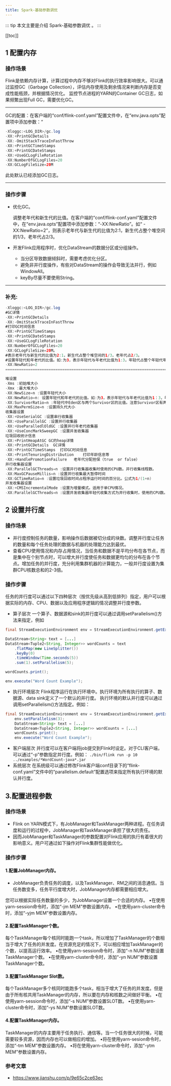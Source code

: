 ```yaml
---
title: Spark-基础参数调优
---
```


::: tip
本文主要是介绍 Spark-基础参数调优 。
:::

[[toc]]

## 1 配置内存

### 操作场景

Flink是依赖内存计算，计算过程中内存不够对Flink的执行效率影响很大。可以通过监控GC（Garbage Collection），评估内存使用及剩余情况来判断内存是否变成性能瓶颈，并根据情况优化。
 监控节点进程的YARN的Container GC日志，如果频繁出现Full GC，需要优化GC。

------

GC的配置：在客户端的“conf/flink-conf.yaml”配置文件中，在“env.java.opts”配置项中添加参数：“



```java
-Xloggc:<LOG_DIR>/gc.log 
-XX:+PrintGCDetails 
-XX:-OmitStackTraceInFastThrow 
-XX:+PrintGCTimeStamps 
-XX:+PrintGCDateStamps 
-XX:+UseGCLogFileRotation 
-XX:NumberOfGCLogFiles=20 
-XX:GCLogFileSize=20M
```

此处默认已经添加GC日志。

------

### 操作步骤

- 优化GC。

  调整老年代和新生代的比值。在客户端的“conf/flink-conf.yaml”配置文件中，在“env.java.opts”配置项中添加参数：“-XX:NewRatio”。如“ -XX:NewRatio=2”，则表示老年代与新生代的比值为2:1，新生代占整个堆空间的1/3，老年代占2/3。

- 开发Flink应用程序时，优化DataStream的数据分区或分组操作。

  - 当分区导致数据倾斜时，需要考虑优化分区。
  - 避免非并行度操作，有些对DataStream的操作会导致无法并行，例如WindowAll。
  - keyBy尽量不要使用String。

------

### 补充:



```java
-Xloggc:<LOG_DIR>/gc.log
#GC详情 
-XX:+PrintGCDetails 
-XX:-OmitStackTraceInFastThrow 
#打印GC时间信息
-XX:+PrintGCTimeStamps 
-XX:+PrintGCDateStamps 
-XX:+UseGCLogFileRotation 
-XX:NumberOfGCLogFiles=20 
-XX:GCLogFileSize=20M。
#表示老年代与新生代的比值为2:1，新生代占整个堆空间的1/3，老年代占2/3。
#设置年轻代和年老代的比值。如:为3，表示年轻代与年老代比值为1:3，年轻代占整个年轻代年老代和的1/4 
-XX:NewRatio=2
======================================================================================================

堆设置
-Xms :初始堆大小
-Xmx :最大堆大小
-XX:NewSize=n :设置年轻代大小
-XX:NewRatio=n: 设置年轻代和年老代的比值。如:为3，表示年轻代与年老代比值为1：3，年轻代占整个年轻代年老代和的1/4
-XX:SurvivorRatio=n :年轻代中Eden区与两个Survivor区的比值。注意Survivor区有两个。如：3，表示Eden：Survivor=3：2，一个Survivor区占整个年轻代的1/5
-XX:MaxPermSize=n :设置持久代大小
收集器设置
-XX:+UseSerialGC :设置串行收集器
-XX:+UseParallelGC :设置并行收集器
-XX:+UseParalledlOldGC :设置并行年老代收集器
-XX:+UseConcMarkSweepGC :设置并发收集器
垃圾回收统计信息
-XX:+PrintHeapAtGC GC的heap详情
-XX:+PrintGCDetails  GC详情
-XX:+PrintGCTimeStamps  打印GC时间信息
-XX:+PrintTenuringDistribution    打印年龄信息等
-XX:+HandlePromotionFailure   老年代分配担保（true  or false）
并行收集器设置
-XX:ParallelGCThreads=n :设置并行收集器收集时使用的CPU数。并行收集线程数。
-XX:MaxGCPauseMillis=n :设置并行收集最大暂停时间
-XX:GCTimeRatio=n :设置垃圾回收时间占程序运行时间的百分比。公式为1/(1+n)
并发收集器设置
-XX:+CMSIncrementalMode :设置为增量模式。适用于单CPU情况。
-XX:ParallelGCThreads=n :设置并发收集器年轻代收集方式为并行收集时，使用的CPU数。并行收集线程数
```

## 2 设置并行度

### 操作场景

- 并行度控制任务的数量，影响操作后数据被切分成的块数。调整并行度让任务的数量和每个任务处理的数据与机器的处理能力达到最优。
- 查看CPU使用情况和内存占用情况，当任务和数据不是平均分布在各节点，而是集中在个别节点时，可以增大并行度使任务和数据更均匀的分布在各个节点。增加任务的并行度，充分利用集群机器的计算能力，一般并行度设置为集群CPU核数总和的2-3倍。

### 操作步骤

任务的并行度可以通过以下四种层次（按优先级从高到低排列）指定，用户可以根据实际的内存、CPU、数据以及应用程序逻辑的情况调整并行度参数。

- 算子层次
   一个算子、数据源和sink的并行度可以通过调用setParallelism()方法来指定，例如



```java
final StreamExecutionEnvironment env = StreamExecutionEnvironment.getExecutionEnvironment();

DataStream<String> text = [...]
DataStream<Tuple2<String, Integer>> wordCounts = text
    .flatMap(new LineSplitter())
    .keyBy(0)
    .timeWindow(Time.seconds(5))
    .sum(1).setParallelism(5);

wordCounts.print();

env.execute("Word Count Example");
```

- 执行环境层次
   Flink程序运行在执行环境中。执行环境为所有执行的算子、数据源、data sink定义了一个默认的并行度。
   执行环境的默认并行度可以通过调用setParallelism()方法指定。例如：



```java
final StreamExecutionEnvironment env = StreamExecutionEnvironment.getExecutionEnvironment();
    env.setParallelism(3);
    DataStream<String> text = [...]
    DataStream<Tuple2<String, Integer>> wordCounts = [...]
    wordCounts.print();
    env.execute("Word Count Example");
```

- 客户端层次
   并行度可以在客户端将job提交到Flink时设定。对于CLI客户端，可以通过“-p”参数指定并行度。例如：
   `./bin/flink run -p 10 ../examples/*WordCount-java*.jar`
- 系统层次
   在系统级可以通过修改Flink客户端conf目录下的“flink-conf.yaml”文件中的“parallelism.default”配置选项来指定所有执行环境的默认并行度。

## 3.配置进程参数

### 操作场景

- Flink on YARN模式下，有JobManager和TaskManager两种进程。在任务调度和运行的过程中，JobManager和TaskManager承担了很大的责任。
- 因而JobManager和TaskManager的参数配置对Flink应用的执行有着很大的影响意义。用户可通过如下操作对Flink集群性能做优化。

### 操作步骤

#### 1.配置JobManager内存。

- JobManager负责任务的调度，以及TaskManager、RM之间的消息通信。当任务数变多，任务平行度增大时，JobManager内存都需要相应增大。

您可以根据实际任务数量的多少，为JobManager设置一个合适的内存。
 •在使用yarn-session命令时，添加“-jm MEM”参数设置内存。
 •在使用yarn-cluster命令时，添加“-yjm MEM”参数设置内存。

#### 2.配置TaskManager个数。

每个TaskManager每个核同时能跑一个task，所以增加了TaskManager的个数相当于增大了任务的并发度。在资源充足的情况下，可以相应增加TaskManager的个数，以提高运行效率。
 •在使用yarn-session命令时，添加“-n NUM”参数设置TaskManager个数。
 •在使用yarn-cluster命令时，添加“-yn NUM”参数设置TaskManager个数。

#### 3.配置TaskManager Slot数。

每个TaskManager多个核同时能跑多个task，相当于增大了任务的并发度。但是由于所有核共用TaskManager的内存，所以要在内存和核数之间做好平衡。
 •在使用yarn-session命令时，添加“-s NUM”参数设置SLOT数。
 •在使用yarn-cluster命令时，添加“-ys NUM”参数设置SLOT数。

#### 4.配置TaskManager内存。

TaskManager的内存主要用于任务执行、通信等。当一个任务很大的时候，可能需要较多资源，因而内存也可以做相应的增加。
 •将在使用yarn-sesion命令时，添加“-tm MEM”参数设置内存。
 •将在使用yarn-cluster命令时，添加“-ytm MEM”参数设置内存。



### 参考文章
* https://www.jianshu.com/p/9e65c2ce63ec